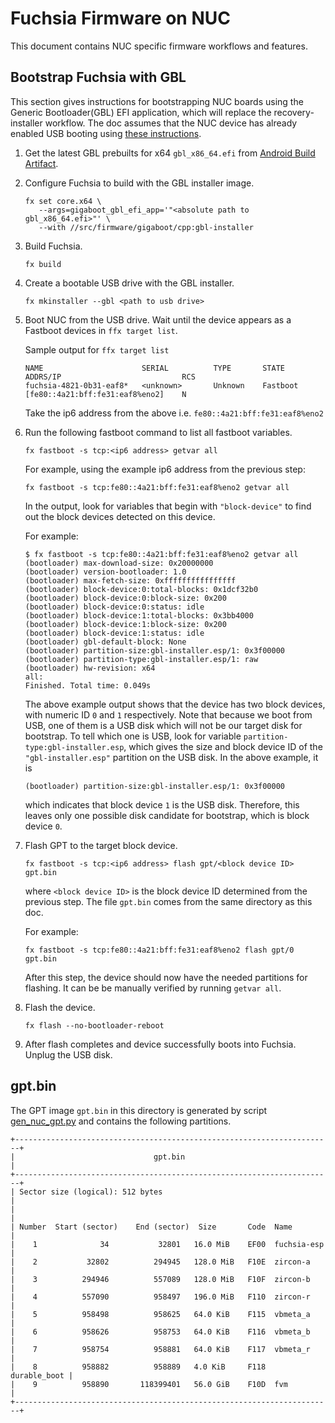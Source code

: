 # Fuchsia Firmware on NUC

This document contains NUC specific firmware workflows and features.

## Bootstrap Fuchsia with GBL

This section gives instructions for bootstrapping NUC boards using the Generic
Bootloader(GBL) EFI application, which will replace the recovery-installer
workflow. The doc assumes that the NUC device has already enabled USB booting
using
[these instructions](../../../../../docs/development/hardware/intel_nuc.md#enable-efi-booting-on-the-nuc).

1. Get the latest GBL prebuilts for x64 `gbl_x86_64.efi` from
[Android Build Artifact](https://ci.android.com/builds/branches/aosp_uefi-gbl-mainline/grid).

1. Configure Fuchsia to build with the GBL installer image.

   ```
   fx set core.x64 \
      --args=gigaboot_gbl_efi_app='"<absolute path to gbl_x86_64.efi>"' \
      --with //src/firmware/gigaboot/cpp:gbl-installer
   ```

1. Build Fuchsia.

   ```
   fx build
   ```

1. Create a bootable USB drive with the GBL installer.

   ```
   fx mkinstaller --gbl <path to usb drive>
   ```

1. Boot NUC from the USB drive. Wait until the device appears as a Fastboot
devices in `ffx target list`.

   Sample output for `ffx target list`
   ```
   NAME                      SERIAL          TYPE       STATE           ADDRS/IP                           RCS
   fuchsia-4821-0b31-eaf8*   <unknown>       Unknown    Fastboot        [fe80::4a21:bff:fe31:eaf8%eno2]    N
   ```
   Take the ip6 address from the above i.e. `fe80::4a21:bff:fe31:eaf8%eno2`

1. Run the following fastboot command to list all fastboot variables.

   ```
   fx fastboot -s tcp:<ip6 address> getvar all
   ```

   For example, using the example ip6 address from the previous step:
   ```
   fx fastboot -s tcp:fe80::4a21:bff:fe31:eaf8%eno2 getvar all
   ```

   In the output, look for variables that begin with `"block-device"` to find
   out the block devices detected on this device.

   For example:

   ```
   $ fx fastboot -s tcp:fe80::4a21:bff:fe31:eaf8%eno2 getvar all
   (bootloader) max-download-size: 0x20000000
   (bootloader) version-bootloader: 1.0
   (bootloader) max-fetch-size: 0xffffffffffffffff
   (bootloader) block-device:0:total-blocks: 0x1dcf32b0
   (bootloader) block-device:0:block-size: 0x200
   (bootloader) block-device:0:status: idle
   (bootloader) block-device:1:total-blocks: 0x3bb4000
   (bootloader) block-device:1:block-size: 0x200
   (bootloader) block-device:1:status: idle
   (bootloader) gbl-default-block: None
   (bootloader) partition-size:gbl-installer.esp/1: 0x3f00000
   (bootloader) partition-type:gbl-installer.esp/1: raw
   (bootloader) hw-revision: x64
   all:
   Finished. Total time: 0.049s
   ```

   The above example output shows that the device has two block devices, with
   numeric ID `0` and `1` respectively. Note that because we boot from USB,
   one of them is a USB disk which will not be our target disk for bootstrap.
   To tell which one is USB, look for variable
   `partition-type:gbl-installer.esp`, which gives the size and block device
   ID of the `"gbl-installer.esp"` partition on the USB disk. In the above
   example, it is
   ```
   (bootloader) partition-size:gbl-installer.esp/1: 0x3f00000
   ```
   which indicates that block device `1` is the USB disk. Therefore, this
   leaves only one possible disk candidate for bootstrap, which is block
   device `0`.

1. Flash GPT to the target block device.

   ```
   fx fastboot -s tcp:<ip6 address> flash gpt/<block device ID> gpt.bin
   ```

   where `<block device ID>` is the block device ID determined from the
   previous step. The file `gpt.bin` comes from the same directory as this doc.

   For example:

   ```
   fx fastboot -s tcp:fe80::4a21:bff:fe31:eaf8%eno2 flash gpt/0 gpt.bin
   ```

   After this step, the device should now have the needed partitions for
   flashing. It can be be manually verified by running `getvar all`.

1. Flash the device.

   ```
   fx flash --no-bootloader-reboot
   ```

1. After flash completes and device successfully boots into Fuchsia. Unplug the
USB disk.

## gpt.bin

The GPT image `gpt.bin` in this directory is generated by script
[gen_nuc_gpt.py](./gen_nuc_gpt.py) and contains the following partitions.

```
+-----------------------------------------------------------------------+
|                               gpt.bin                                 |
+-----------------------------------------------------------------------+
| Sector size (logical): 512 bytes                                      |
|                                                                       |
| Number  Start (sector)    End (sector)  Size       Code  Name         |
|    1              34           32801   16.0 MiB    EF00  fuchsia-esp  |
|    2           32802          294945   128.0 MiB   F10E  zircon-a     |
|    3          294946          557089   128.0 MiB   F10F  zircon-b     |
|    4          557090          958497   196.0 MiB   F110  zircon-r     |
|    5          958498          958625   64.0 KiB    F115  vbmeta_a     |
|    6          958626          958753   64.0 KiB    F116  vbmeta_b     |
|    7          958754          958881   64.0 KiB    F117  vbmeta_r     |
|    8          958882          958889   4.0 KiB     F118  durable_boot |
|    9          958890       118399401   56.0 GiB    F10D  fvm          |
+-----------------------------------------------------------------------+
```
